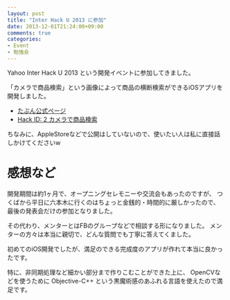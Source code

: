```yaml
---
layout: post
title: "Inter Hack U 2013 に参加"
date: 2013-12-01T21:24:00+09:00
comments: true
categories: 
- Event
- 勉強会
---
```


Yahoo Inter Hack U 2013 という開発イベントに参加してきました。

「カメラで商品検索」という画像によって商品の横断検索ができるiOSアプリを開発しました。

<!--more-->

* [たぶん公式ページ](c2search.gam0022.net)
* [Hack ID: 2 カメラで商品検索](http://yhacks.jp/hacku/inter2013/works/2)

ちなみに、AppleStoreなどで公開はしていないので、使いたい人は私に直接話しかけてくださいw

# 感想など

開発期間は約1ヶ月で、オープニングセレモニーや交流会もあったのですが、
つくばから平日に六本木に行くのはちょっと金銭的・時間的に厳しかったので、
最後の発表会だけの参加となりました。

その代わり、メンターとはFBのグループなどで相談する形になりました。
メンターの方々は本当に親切で、どんな質問でも丁寧に答えてくました。

初めてのiOS開発でしたが、満足のできる完成度のアプリが作れて本当に良かったです。

特に、非同期処理など細かい部分まで作りこむことができた上に、
OpenCVなどを使うために Objective-C++ という黒魔術感のあふれる言語を使えたので満足です。
